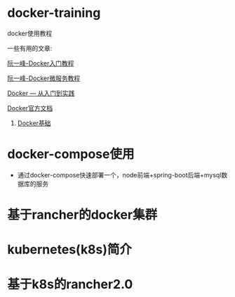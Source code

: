 # docker-training

docker使用教程

一些有用的文章:

[阮一峰-Docker入门教程](http://www.ruanyifeng.com/blog/2018/02/docker-tutorial.html)

[阮一峰-Docker微服务教程](http://www.ruanyifeng.com/blog/2018/02/docker-wordpress-tutorial.html)

[Docker — 从入门到实践](https://yeasy.gitbooks.io/docker_practice/)

[Docker官方文档](https://docs.docker.com/)

1. [Docker基础](/docs/1.Docker基础.md)

# docker-compose使用

* 通过docker-compose快速部署一个，node前端+spring-boot后端+mysql数据库的服务

# 基于rancher的docker集群

# kubernetes(k8s)简介

# 基于k8s的rancher2.0